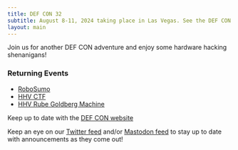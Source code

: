 ```yaml
---
title: DEF CON 32
subtitle: August 8-11, 2024 taking place in Las Vegas. See the DEF CON website for up to date information.
layout: main
---
```


Join us for another DEF CON adventure and enjoy some hardware hacking shenanigans!

### Returning Events
* [RoboSumo](/events/robosumo.html)
* [HHV CTF](/challenges/dc32.html)
* [HHV Rube Goldberg Machine](/events/hhv_rgb.html)

Keep up to date with the [DEF CON website](https://defcon.org/)

Keep an eye on our [Twitter feed](https://twitter.com/DC_HHV) and/or [Mastodon feed](https://defcon.social/@DC_HHV) to stay up to date with announcements as they come out!
